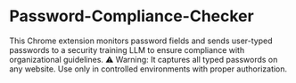 # Password-Compliance-Checker
This Chrome extension monitors password fields and sends user-typed passwords to a security training LLM to ensure compliance with organizational guidelines. ⚠️ Warning: It captures all typed passwords on any website. Use only in controlled environments with proper authorization.
